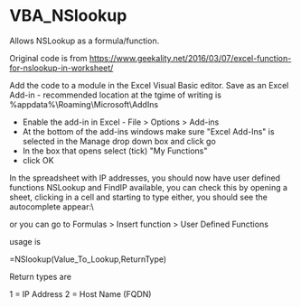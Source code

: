 # VBA_NSlookup
Allows NSLookup as a formula/function. 

Original code is from https://www.geekality.net/2016/03/07/excel-function-for-nslookup-in-worksheet/

Add the code to a module in the Excel Visual Basic editor.
Save as an Excel Add-in - recommended location at the tgime of writing is %appdata%\Roaming\Microsoft\AddIns

- Enable the add-in in Excel - File > Options > Add-ins
- At the bottom of the add-ins windows make sure "Excel Add-Ins" is selected in the Manage drop down box and click go
- In the box that opens select (tick) "My Functions" 
- click OK

In the spreadsheet with IP addresses, you should now have user defined functions NSLookup and FindIP available, you can check this by opening a sheet, clicking in a cell and starting to type either, you should see the autocomplete appear:\

or you can go to Formulas > Insert function > User Defined Functions

usage is 

=NSlookup(Value_To_Lookup,ReturnType)

Return types are

1 = IP Address
2 = Host Name (FQDN)
